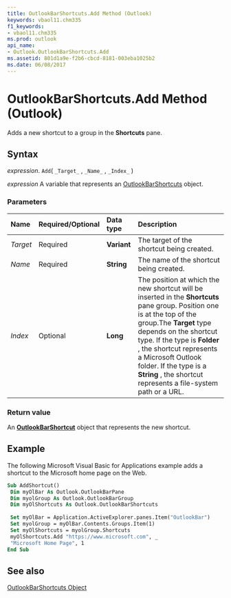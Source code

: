 ```yaml
---
title: OutlookBarShortcuts.Add Method (Outlook)
keywords: vbaol11.chm335
f1_keywords:
- vbaol11.chm335
ms.prod: outlook
api_name:
- Outlook.OutlookBarShortcuts.Add
ms.assetid: 801d1a9e-f2b6-cbcd-8181-003eba1025b2
ms.date: 06/08/2017
---
```



# OutlookBarShortcuts.Add Method (Outlook)

Adds a new shortcut to a group in the  **Shortcuts** pane.


## Syntax

 _expression_. `Add`( `_Target_` , `_Name_` , `_Index_` )

 _expression_ A variable that represents an [OutlookBarShortcuts](./Outlook.OutlookBarShortcuts.md) object.


### Parameters



|Name|Required/Optional|Data type|Description|
|:-----|:-----|:-----|:-----|
| _Target_|Required| **Variant**|The target of the shortcut being created.|
| _Name_|Required| **String**|The name of the shortcut being created.|
| _Index_|Optional| **Long**|The position at which the new shortcut will be inserted in the  **Shortcuts** pane group. Position one is at the top of the group.The **Target** type depends on the shortcut type. If the type is **Folder** , the shortcut represents a Microsoft Outlook folder. If the type is a **String** , the shortcut represents a file-system path or a URL.|

### Return value

An  **[OutlookBarShortcut](Outlook.OutlookBarShortcut.md)** object that represents the new shortcut.


## Example

The following Microsoft Visual Basic for Applications example adds a shortcut to the Microsoft home page on the Web.


```vb
Sub AddShortcut() 
 Dim myOlBar As Outlook.OutlookBarPane 
 Dim myolGroup As Outlook.OutlookBarGroup 
 Dim myOlShortcuts As Outlook.OutlookBarShortcuts 
 
 Set myOlBar = Application.ActiveExplorer.panes.Item("OutlookBar") 
 Set myolGroup = myOlBar.Contents.Groups.Item(1) 
 Set myOlShortcuts = myolGroup.Shortcuts 
 myOlShortcuts.Add "https://www.microsoft.com", _ 
 "Microsoft Home Page", 1 
End Sub
```


## See also


[OutlookBarShortcuts Object](Outlook.OutlookBarShortcuts.md)

